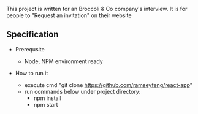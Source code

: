 This project is written for an Broccoli & Co company's interview.
It is for people to "Request an invitation" on their website

## Specification

- Prerequsite
  - Node, NPM environment ready
  
- How to run it
  - execute cmd "git clone https://github.com/ramseyfeng/react-app"
  - run commands below under project directory:
    - npm install
    - npm start


